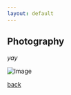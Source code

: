 ```yaml
---
layout: default
---
```


## Photography

_yay_

![Image](/images/Midtown%20Atlanta.JPG)

[back](./)
